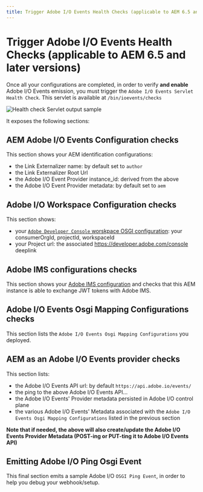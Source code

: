 ```yaml
---
title: Trigger Adobe I/O Events Health Checks (applicable to AEM 6.5 and later versions)
---
```


# Trigger Adobe I/O Events Health Checks (applicable to AEM 6.5 and later versions)

Once all your configurations are completed, in order to verify **and enable**
Adobe I/O Events emission, you must trigger the `Adobe I/O Events Servlet Health Check`.
This servlet is available at `/bin/ioevents/checks`

![Health check Servlet output sample](../../img/events_aem_healthcheck_servlet.png "Health check for conf-events")

It exposes the following sections:

##  AEM Adobe I/O Events Configuration checks

This section shows your AEM identification configurations:
* the Link Externalizer name: by default set to `author`
* the Link Externalizer Root Url
* the Adobe I/O Event Provider instance_id: derived from the above
* the Adobe I/O Event Provider metadata: by default set to `aem`

## Adobe I/O Workspace Configuration checks

This section shows:
* your [`Adobe Developer Console` worskpace OSGI configuration](./aem_console_setup.md): your consumerOrgId, projectId, workspaceId
* your Project url: the associated https://developer.adobe.com/console deeplink

## Adobe IMS configurations checks

This section shows your [Adobe IMS configuration](./aem_ims_config.md)
and checks that this AEM instance is able to exchange JWT tokens with Adobe IMS.

## Adobe I/O Events Osgi Mapping Configurations checks

This section lists the `Adobe I/O Events Osgi Mapping Configurations` you deployed.

## AEM as an Adobe I/O Events provider checks

This section lists:
* the Adobe I/O Events API url: by default `https://api.adobe.io/events/`
* the ping to the above Adobe I/O Events API...
* the Adobe I/O Events' Provider metadata persisted in Adobe I/O control plane
* the various Adobe I/O Events' Metadata associated with the `Adobe I/O Events Osgi Mapping Configurations` listed in the previous section

**Note that if needed, the above will also create/update the Adobe I/O Events Provider Metadata
(POST-ing or PUT-ting it to Adobe I/O Events API)**

## Emitting Adobe I/O Ping Osgi Event

This final section emits a sample Adobe I/O `OSGI Ping Event`, in order to help you debug your webhook/setup.
